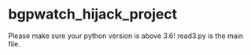 # bgpwatch_hijack_project

Please make sure your python version is above 3.6!
read3.py is the main file.
